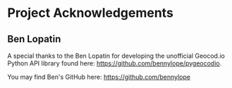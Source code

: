 # Project Acknowledgements

## Ben Lopatin

A special thanks to the Ben Lopatin for developing the unofficial Geocod.io Python API
library found here: https://github.com/bennylope/pygeocodio.

You may find Ben's GitHub here: https://github.com/bennylope
